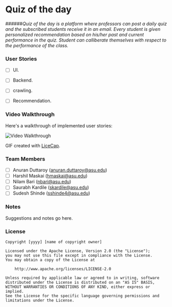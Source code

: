 # Quiz of the day

######*Quiz of the day is a platform where professors can post a daily quiz and the subscribed students receive it in an email. Every student is given personalized recommendation based on his/her past and current performance in the quiz. Student can calliberate themselves with respect to the performance of the class.*


### User Stories

- [ ] UI.
- [ ] Backend.
- [ ] crawling.
- [ ] Recommendation.



### Video Walkthrough 

Here's a walkthrough of implemented user stories:

<img src='http://i.imgur.com/link/to/your/gif/file.gif' title='Video Walkthrough' width='' alt='Video Walkthrough' />

GIF created with [LiceCap](http://www.cockos.com/licecap/).

### Team Members
- [ ] Anuran Duttaroy (anuran.duttaroy@asu.edu)
- [ ] Harshil Maskai (hmaskai@asu.edu)
- [ ] Nilam Bari (nbari@asu.edu)
- [ ] Saurabh Kardile (skardile@asu.edu)
- [ ] Sudesh Shinde (sshinde4@asu.edu)

### Notes

Suggestions and notes go here.

### License

    Copyright [yyyy] [name of copyright owner]

    Licensed under the Apache License, Version 2.0 (the "License");
    you may not use this file except in compliance with the License.
    You may obtain a copy of the License at

        http://www.apache.org/licenses/LICENSE-2.0

    Unless required by applicable law or agreed to in writing, software
    distributed under the License is distributed on an "AS IS" BASIS,
    WITHOUT WARRANTIES OR CONDITIONS OF ANY KIND, either express or implied.
    See the License for the specific language governing permissions and
    limitations under the License.
